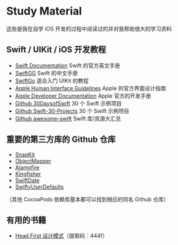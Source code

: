 Study Material
==================
这些是我在自学 iOS 开发的过程中阅读过的并对我帮助很大的学习资料


Swift / UIKit / iOS 开发教程
---------------------------------
- [Swift Documentation](https://swift.org/documentation/) Swift 的官方英文手册
- [SwiftGG](https://swiftgg.gitbook.io/swift/) Swift 的中文手册
- [SwiftGo](http://itisjoe.github.io/swiftgo/) 适合入门 UIKit 的教程
- [Apple Human Interface Guidelines](https://developer.apple.com/design/human-interface-guidelines/ios) Apple 的官方界面设计指南
- [Apple Developer Documentation](https://developer.apple.com/documentation/) Apple 官方的开发手册
- [Github 30DaysofSwift](https://github.com/allenwong/30DaysofSwift) 30 个 Swift 示例项目
- [Github Swift-30-Projects](https://github.com/soapyigu/Swift-30-Projects) 30 个 Swift 示例项目
- [Github awesome-swift](https://github.com/matteocrippa/awesome-swift) Swift 库/资源大汇总


重要的第三方库的 Github 仓库
-----------------------------
- [SnapKit](https://github.com/SnapKit/SnapKit)
- [ObjectMapper](https://github.com/tristanhimmelman/ObjectMapper)
- [Alamofire](https://github.com/Alamofire/Alamofire)
- [Kingfisher](https://github.com/onevcat/Kingfisher)
- [SwiftDate](https://github.com/malcommac/SwiftDate)
- [SwiftyUserDefaults](https://github.com/sunshinejr/SwiftyUserDefaults)

（其他 CocoaPods 依赖库基本都可以找到相应的同名 Github 仓库）


有用的书籍
--------------
- [Head First 设计模式](https://pan.baidu.com/s/14TQbdD7KtWgHxqXysFcdYA)（提取码：444f）
